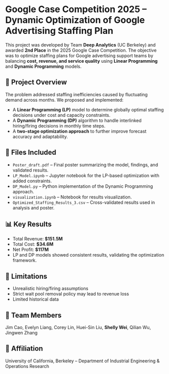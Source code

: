 # Google Case Competition 2025 – Dynamic Optimization of Google Advertising Staffing Plan

This project was developed by Team **Deep Analytics** (UC Berkeley) and awarded **2nd Place** in the 2025 Google Case Competition. The objective was to optimize staffing plans for Google advertising support teams by balancing **cost, revenue, and service quality** using **Linear Programming** and **Dynamic Programming** models.

## 🚀 Project Overview
The problem addressed staffing inefficiencies caused by fluctuating demand across months. We proposed and implemented:
- A **Linear Programming (LP)** model to determine globally optimal staffing decisions under cost and capacity constraints.
- A **Dynamic Programming (DP)** algorithm to handle interlinked hiring/firing decisions in monthly time steps.
- A **two-stage optimization approach** to further improve forecast accuracy and adaptability.

## 📁 Files Included
- `Poster_draft.pdf` – Final poster summarizing the model, findings, and validated results.
- `LP_Model.ipynb` – Jupyter notebook for the LP-based optimization with added constraints.
- `DP_Model.py` – Python implementation of the Dynamic Programming approach.
- `visualization.ipynb` – Notebook for results visualization.
- `Optimized_Staffing_Results_3.csv` – Cross-validated results used in analysis and poster.

## 📊 Key Results
- Total Revenue: **$151.5M**
- Total Cost: **$34.6M**
- Net Profit: **$117M**
- LP and DP models showed consistent results, validating the optimization framework.

## 📌 Limitations
- Unrealistic hiring/firing assumptions
- Strict wait pool removal policy may lead to revenue loss
- Limited historical data

## 📎 Team Members
Jim Cao, Evelyn Liang, Corey Lin, Huei-Sin Liu, **Shelly Wei**, Qilian Wu, Jingwen Zhang

## 🏫 Affiliation
University of California, Berkeley – Department of Industrial Engineering & Operations Research

